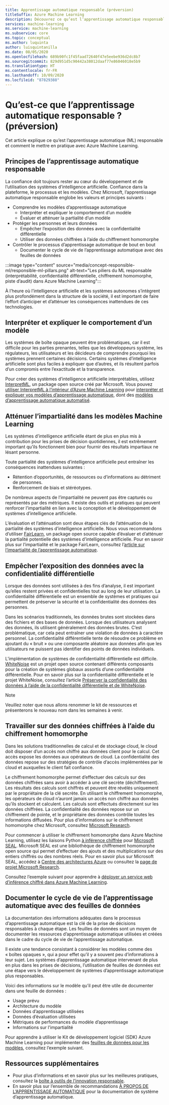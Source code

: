 ```yaml
---
title: Apprentissage automatique responsable (préversion)
titleSuffix: Azure Machine Learning
description: Découvrez ce qu’est l’apprentissage automatique responsable et comment l’utiliser dans Azure Machine Learning
services: machine-learning
ms.service: machine-learning
ms.subservice: core
ms.topic: conceptual
ms.author: luquinta
author: luisquintanilla
ms.date: 08/05/2020
ms.openlocfilehash: 689b90fc1f45faad72640f47e5eebe936d2dc8b7
ms.sourcegitcommit: 829d951d5c90442a38012daaf77e86046018e5b9
ms.translationtype: HT
ms.contentlocale: fr-FR
ms.lasthandoff: 10/09/2020
ms.locfileid: "87829388"
---
```

# <a name="what-is-responsible-machine-learning-preview"></a>Qu’est-ce que l’apprentissage automatique responsable ? (préversion)

Cet article explique ce qu’est l’apprentissage automatique (ML) responsable et comment le mettre en pratique avec Azure Machine Learning.

## <a name="responsible-machine-learning-principles"></a>Principes de l’apprentissage automatique responsable

La confiance doit toujours rester au cœur du développement et de l’utilisation des systèmes d’intelligence artificielle. Confiance dans la plateforme, le processus et les modèles. Chez Microsoft, l’apprentissage automatique responsable englobe les valeurs et principes suivants :

- Comprendre les modèles d’apprentissage automatique
  - Interpréter et expliquer le comportement d’un modèle
  - Évaluer et atténuer la partialité d’un modèle
- Protéger les personnes et leurs données
  - Empêcher l’exposition des données avec la confidentialité différentielle
  - Utiliser des données chiffrées à l’aide du chiffrement homomorphe
- Contrôler le processus d’apprentissage automatique de bout en bout
  - Documenter le cycle de vie de l’apprentissage automatique avec des feuilles de données

:::image type="content" source="media/concept-responsible-ml/responsible-ml-pillars.png" alt-text="Les piliers du ML responsable (interprétabilité, confidentialité différentielle, chiffrement homomorphe, piste d’audit) dans Azure Machine Learning":::

À l’heure où l’intelligence artificielle et les systèmes autonomes s’intègrent plus profondément dans la structure de la société, il est important de faire l’effort d’anticiper et d’atténuer les conséquences inattendues de ces technologies.

## <a name="interpret-and-explain-model-behavior"></a>Interpréter et expliquer le comportement d’un modèle

Les systèmes de boîte opaque peuvent être problématiques, car il est difficile pour les parties prenantes, telles que les développeurs système, les régulateurs, les utilisateurs et les décideurs de comprendre pourquoi les systèmes prennent certaines décisions. Certains systèmes d’intelligence artificielle sont plus faciles à expliquer que d’autres, et ils résultent parfois d’un compromis entre l’exactitude et la transparence.

Pour créer des systèmes d’intelligence artificielle interprétables, utilisez [InterpretML](https://github.com/interpretml/interpret), un package open source créé par Microsoft. Vous pouvez [utiliser InterpretML à l’intérieur d’Azure Machine Learning](how-to-machine-learning-interpretability.md) pour [interpréter et expliquer vos modèles d’apprentissage automatique](how-to-machine-learning-interpretability-aml.md), dont des [modèles d’apprentissage automatique automatisé](how-to-machine-learning-interpretability-automl.md).

## <a name="mitigate-fairness-in-machine-learning-models"></a>Atténuer l’impartialité dans les modèles Machine Learning

Les systèmes d’intelligence artificielle étant de plus en plus mis à contribution pour les prises de décision quotidiennes, il est extrêmement important qu’ils fonctionnent bien pour fournir des résultats impartiaux ne lésant personne.

Toute partialité des systèmes d’intelligence artificielle peut entraîner les conséquences inattendues suivantes :

- Rétention d’opportunités, de ressources ou d’informations au détriment de personnes.
- Renforcement de biais et stéréotypes.

De nombreux aspects de l’impartialité ne peuvent pas être capturés ou représentés par des métriques. Il existe des outils et pratiques qui peuvent renforcer l’impartialité en lien avec la conception et le développement de systèmes d’intelligence artificielle.

L’évaluation et l’atténuation sont deux étapes clés de l’atténuation de la partialité des systèmes d’intelligence artificielle. Nous vous recommandons d’utiliser [FairLearn](https://github.com/fairlearn/fairlearn), un package open source capable d’évaluer et d’atténuer la partialité potentielle des systèmes d’intelligence artificielle. Pour en savoir plus sur l’impartialité et le package FairLearn, consultez l’[article sur l’impartialité de l’apprentissage automatique](./concept-fairness-ml.md).

## <a name="prevent-data-exposure-with-differential-privacy"></a>Empêcher l’exposition des données avec la confidentialité différentielle

Lorsque des données sont utilisées à des fins d’analyse, il est important qu’elles restent privées et confidentielles tout au long de leur utilisation. La confidentialité différentielle est un ensemble de systèmes et pratiques qui permettent de préserver la sécurité et la confidentialité des données des personnes.

Dans les scénarios traditionnels, les données brutes sont stockées dans des fichiers et des bases de données. Lorsque des utilisateurs analysent des données, ils utilisent généralement des données brutes. C’est problématique, car cela peut entraîner une violation de données à caractère personnel. La confidentialité différentielle tente de résoudre ce problème en ajoutant du « bruit » ou une composante aléatoire aux données afin que les utilisateurs ne puissent pas identifier des points de données individuels.

L’implémentation de systèmes de confidentialité différentielle est difficile. [WhiteNoise](https://github.com/opendifferentialprivacy/whitenoise-core) est un projet open source contenant différents composants pour la création de systèmes globaux assortis d’une confidentialité différentielle. Pour en savoir plus sur la confidentialité différentielle et le projet WhiteNoise, consultez l’article [Préserver la confidentialité des données à l’aide de la confidentialité différentielle et de WhiteNoise](./concept-differential-privacy.md).

> [!NOTE]
> Veuillez noter que nous allons renommer le kit de ressources et présenterons le nouveau nom dans les semaines à venir. 

## <a name="work-on-encrypted-data-with-homomorphic-encryption"></a>Travailler sur des données chiffrées à l’aide du chiffrement homomorphe

Dans les solutions traditionnelles de calcul et de stockage cloud, le cloud doit disposer d’un accès non chiffré aux données client pour le calcul. Cet accès expose les données aux opérateurs de cloud. La confidentialité des données repose sur des stratégies de contrôle d’accès implémentées par le cloud et auxquelles le client fait confiance.

Le chiffrement homomorphe permet d’effectuer des calculs sur des données chiffrées sans avoir à accéder à une clé secrète (déchiffrement). Les résultats des calculs sont chiffrés et peuvent être révélés uniquement par le propriétaire de la clé secrète. En utilisant le chiffrement homomorphe, les opérateurs de cloud n’auront jamais un accès non chiffré aux données qu’ils stockent et calculent. Les calculs sont effectués directement sur les données chiffrées. La confidentialité des données repose sur un chiffrement de pointe, et le propriétaire des données contrôle toutes les informations diffusées. Pour plus d’informations sur le chiffrement homomorphe chez Microsoft, consultez [Microsoft Research](https://www.microsoft.com/research/project/homomorphic-encryption/).

Pour commencer à utiliser le chiffrement homomorphe dans Azure Machine Learning, utilisez les liaisons Python [à inférence chiffrée](https://pypi.org/project/encrypted-inference/) pour [Microsoft SEAL](https://github.com/microsoft/SEAL). Microsoft SEAL est une bibliothèque de chiffrement homomorphe open source qui permet d’effectuer des ajouts et des multiplications sur des entiers chiffrés ou des nombres réels. Pour en savoir plus sur Microsoft SEAL, accédez à [Centre des architectures Azure](https://docs.microsoft.com/azure/architecture/solution-ideas/articles/homomorphic-encryption-seal) ou consultez la [page de projet Microsoft Research](https://www.microsoft.com/research/project/microsoft-seal/).

Consultez l’exemple suivant pour apprendre à [déployer un service web d’inférence chiffré dans Azure Machine Learning](how-to-homomorphic-encryption-seal.md).

## <a name="document-the-machine-learning-lifecycle-with-datasheets"></a>Documenter le cycle de vie de l’apprentissage automatique avec des feuilles de données

La documentation des informations adéquates dans le processus d’apprentissage automatique est la clé de la prise de décisions responsables à chaque étape. Les feuilles de données sont un moyen de documenter les ressources d’apprentissage automatique utilisées et créées dans le cadre du cycle de vie de l’apprentissage automatique.

Il existe une tendance consistant à considérer les modèles comme des « boîtes opaques », qui a pour effet qu’il y a souvent peu d’informations à leur sujet. Les systèmes d’apprentissage automatique intervenant de plus en plus dans les prises de décisions, l’utilisation de feuilles de données est une étape vers le développement de systèmes d’apprentissage automatique plus responsables.

Voici des informations sur le modèle qu’il peut être utile de documenter dans une feuille de données :

- Usage prévu
- Architecture du modèle
- Données d’apprentissage utilisées
- Données d’évaluation utilisées
- Métriques de performances du modèle d’apprentissage
- Informations sur l’impartialité

Pour apprendre à utiliser le Kit de développement logiciel (SDK) Azure Machine Learning pour implémenter des [feuilles de données pour les modèles](https://github.com/microsoft/MLOps/blob/master/pytorch_with_datasheet/model_with_datasheet.ipynb), consultez l’exemple suivant.

## <a name="additional-resources"></a>Ressources supplémentaires

- Pour plus d’informations et en savoir plus sur les meilleures pratiques, consultez la [boîte à outils de l’innovation responsable](https://docs.microsoft.com/azure/architecture/guide/responsible-innovation/).
- En savoir plus sur l’ensemble de recommandations [À PROPOS DE L’APPRENTISSAGE AUTOMATIQUE](https://www.partnershiponai.org/about-ml/) pour la documentation de système d’apprentissage automatique.
